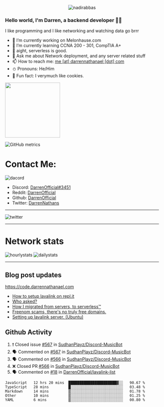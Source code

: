 <p align="center"> <img src="https://komarev.com/ghpvc/?username=DarrenOfficial&label=Profile%20views&color=0e75b6&style=flat" alt="nadirabbas" /> </p>

### Hello world, I'm Darren, a backend developer 👨‍💻
I like programming and I like networking and watching data go brrr



- 🔭 I’m currently working on Melonhause.com 
- 🌴 I’m currently learning CCNA 200 - 301, CompTIA A+ 
- 🚀 aight, serverless is good.
- 💬 Ask me about Network deployment, and any server related stuff 
- 📫 How to reach me: [me [at] darrennathanael [dot] com](mailto:me@darrennathanael.com) 
- ⛄️ Pronouns: He/Him 
- 🍪 Fun fact: I verymuch like cookies. 



<img float="center" height="180em" src="https://github-readme-stats.vercel.app/api?hide_border=true&username=DarrenOfficial&show_icons=true&count_private=true&bg_color=00000000&title_color=7F7F7F&icon_color=7F7F7F&text_color=7F7F7F" />


![GitHub metrics](https://metrics.lecoq.io/DarrenOfficial)  


# Contact Me:

![dacord](https://discord.c99.nl/widget/theme-4/508296903960821771.png)

- Discord: [DarrenOfficial#3451](https://discord.com/users/508296903960821771)
- Reddit: [DarrenOfficial](https://reddit.com/u/DarrenOfficiallol)
- Github: [DarrenOfficial](https://github.com/DarrenOfficial)
- Twitter: [DarrenNathans](https://twitter.com/DarrenNathans)


---

<img alt="twitter" src="https://github-readme-twitter.gazf.vercel.app/api?id=DarrenNathans&layout=wide" />


---


# Network stats


<img src="https://files.darrennathanael.com/stats/network-log-hourly.png" alt="hourlystats" class="center">


<img src="https://files.darrennathanael.com/stats/network-log-day.png" alt="dailystats" class="center">

---
## Blog post updates
https://code.darrennathanael.com
<!-- BLOG-POST-LIST:START -->
- [How to setup lavalink on repl.it](https://code.darrennathanael.com/how-to-setup-lavalink-on-replit)
- [Who asked?](https://code.darrennathanael.com/who-asked)
- [How I migrated from servers, to serverless™](https://code.darrennathanael.com/how-i-migrated-from-servers-to-serverlesstm)
- [Freenom scams, there&#39;s no truly free domains.](https://code.darrennathanael.com/freenom-scams-theres-no-truly-free-domains)
- [Setting up lavalink server. &lpar;Ubuntu&rpar;](https://code.darrennathanael.com/setting-up-lavalink-server-ubuntu)
<!-- BLOG-POST-LIST:END -->


## Github Activity
<!--START_SECTION:activity-->
1. ❗️ Closed issue [#567](https://github.com/SudhanPlayz/Discord-MusicBot/issues/567) in [SudhanPlayz/Discord-MusicBot](https://github.com/SudhanPlayz/Discord-MusicBot)
2. 🗣 Commented on [#567](https://github.com/SudhanPlayz/Discord-MusicBot/issues/567) in [SudhanPlayz/Discord-MusicBot](https://github.com/SudhanPlayz/Discord-MusicBot)
3. 🗣 Commented on [#566](https://github.com/SudhanPlayz/Discord-MusicBot/issues/566) in [SudhanPlayz/Discord-MusicBot](https://github.com/SudhanPlayz/Discord-MusicBot)
4. ❌ Closed PR [#566](https://github.com/SudhanPlayz/Discord-MusicBot/pull/566) in [SudhanPlayz/Discord-MusicBot](https://github.com/SudhanPlayz/Discord-MusicBot)
5. 🗣 Commented on [#18](https://github.com/DarrenOfficial/lavalink-list/issues/18) in [DarrenOfficial/lavalink-list](https://github.com/DarrenOfficial/lavalink-list)
<!--END_SECTION:activity-->


<!--START_SECTION:waka-->
```text
JavaScript   12 hrs 20 mins  ██████████████████████▓░░   90.67 % 
TypeScript   28 mins         █░░░░░░░░░░░░░░░░░░░░░░░░   03.48 % 
Markdown     14 mins         ▒░░░░░░░░░░░░░░░░░░░░░░░░   01.78 % 
Other        10 mins         ▒░░░░░░░░░░░░░░░░░░░░░░░░   01.25 % 
YAML         6 mins          ▒░░░░░░░░░░░░░░░░░░░░░░░░   00.80 % 
```
<!--END_SECTION:waka-->
